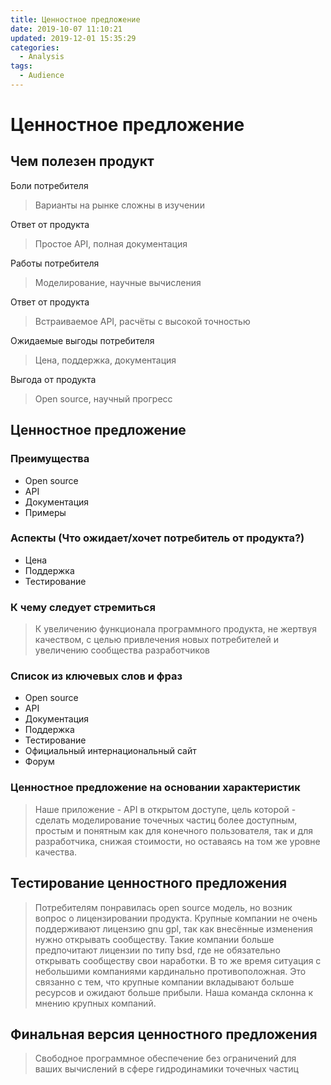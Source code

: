 ```yaml
---
title: Ценностное предложение
date: 2019-10-07 11:10:21
updated: 2019-12-01 15:35:29
categories:
  - Analysis
tags:
  - Audience
---
```

# Ценностное предложение
## Чем полезен продукт

Боли потребителя
> Варианты на рынке сложны в изучении

Ответ от продукта
> Простое API, полная документация

Работы потребителя
> Моделирование, научные вычисления

Ответ от продукта
> Встраиваемое API, расчёты с высокой точностью

Ожидаемые выгоды потребителя
> Цена, поддержка, документация

Выгода от продукта
> Open source, научный прогресс

## Ценностное предложение
### Преимущества
* Open source
* API
* Документация
* Примеры
### Аспекты (Что ожидает/хочет потребитель от продукта?)
* Цена
* Поддержка
* Тестирование

### К чему следует стремиться
> К увеличению функционала программного продукта, не жертвуя качеством, с целью привлечения новых потребителей и увеличению сообщества разработчиков

### Список из ключевых слов и фраз
* Open source
* API
* Документация
* Поддержка
* Тестирование
* Официальный интернациональный сайт
* Форум

### Ценностное предложение на основании характеристик
> Наше приложение - API в открытом доступе, цель которой - сделать моделирование точечных частиц более доступным, простым и понятным как для конечного пользователя, так и для разработчика, снижая стоимости, но оставаясь на том же уровне качества.

## Тестирование ценностного предложения
> Потребителям понравилась open source модель, но возник вопрос о лицензировании продукта. Крупные компании не очень поддерживают лицензию gnu gpl, так как внесённые изменения нужно открывать сообществу. Такие компании больше предпочитают лицензии по типу bsd, где не обязательно открывать сообществу свои наработки. В то же время ситуация с небольшими компаниями кардинально противоположная. Это связанно с тем, что крупные компании вкладывают больше ресурсов и ожидают больше прибыли. Наша команда склонна к мнению крупных компаний.
## Финальная версия ценностного предложения
> Свободное программное обеспечение без ограничений для ваших вычислений в сфере гидродинамики точечных частиц